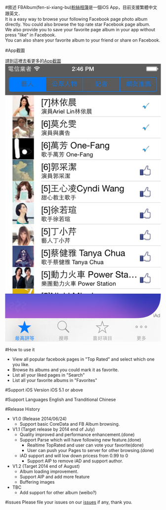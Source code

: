 #敘述
  FBAlbum(fen-si-xiang-bu)[粉絲相簿](https://itunes.apple.com/tw/app/fen-si-xiang-bu/id839324997?l=zh&mt=8)是一個iOS App，目前支援繁體中文跟英文．<br>
  It is a easy way to browse your following Facebook page photo album directly. You could also browse the top rate star   Facebook page album. <br>
  We also provide you to save your favorite page album in your app without press "like" in Facebook. <br>
  You can also share your favorite album to your friend or share on Facebook. <br>


#App截圖

請到這裡去看更多的[App截圖](AppScreenShop.md)
![pic1](https://raw.githubusercontent.com/kkdai/iOS-APP-FBAlbums/master/img/1.1/1.1_1.png) <br>


#How to use it
*  View all popular facebook pages in "Top Rated" and select which one you like.
*  Browse its albums and you could mark it as favorite.
*  List all your liked pages in "Search"
*  List all your favorite albums in "Favorites"

#Support iOS Version
  iOS 5.1 or above

#Support Languages
  English and Tranditional Chinese

#Release History
* V1.0 (Release 2014/06/24)
  * Support basic CoreData and FB Album browsing.
* V1.1 (Target release by 2014 end of July)
  * Quality improved and performance enhancement.(done)
  * Support Parse which will have following new feature.(done)
    * Realtime TopRated and user can vote your favorite(done)
    * User can push your Pages to server for other browsing.(done)
  * iAD support and will low down pricess from 0.99 to 0
    * Support AIP to remove iAD and support author.  
* V1.2 (Target 2014 end of August)
  * Album loading improvement.
  * Support AIP and add more feature
  * Buffering images
* TBC
  * Add support for other album (weibo?)

#issues
  Please file your issues on our [issues](https://github.com/kkdai/iOS-APP-FBAlbums/issues) if any, thank you.
